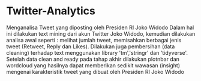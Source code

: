 # Twitter-Analytics
Menganalisa Tweet yang diposting oleh Presiden RI Joko Widodo
Dalam hal ini dilakukan text mining dari akun Twitter Joko Widodo, kemudian dilakukan analisa awal seperti : melihat jumlah tweet, memisahkan berbagai jenis tweet (Retweet, Reply dan Likes). Dilakukan juga pembersihan (data cleaning) terhadap text menggunakan library 'tm','stringr' dan 'tidyverse'. Setelah data clean and ready pada tahap akhir dilakukan plotnbar dan wordcloud yang hasilnya dapat memberikan sedikit wawasan (insight) mengenai karakteristik tweet yang dibuat oleh Presiden RI Joko Widodo
